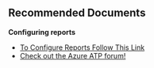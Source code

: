 <properties
	pageTitle="Configuring reports"
	description="Configuring reports"
	infoBubbleText="Configuring reports"
	service="microsoft-aatp"
	resource="aatp"
	authors="digeler"
	ms.author="digeler"
	displayOrder="1"
	selfHelpType="generic"
	supportTopicIds="32729029"
	resourceTags=""
	productPesIds="16264"
	cloudEnvironments="Public"
	articleId="6b424050-0c5d-b493-a705-ca4080a9ec14"
	ownershipId="Azure_Advanced_Threat_Protection"
/>

## **Recommended Documents**

**Configuring reports**



* [To Configure Reports Follow This Link](https://docs.microsoft.com/azure-advanced-threat-protection/reports)
* [Check out the Azure ATP forum!](https://aka.ms/azureatpcommunity)

